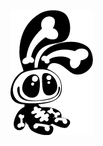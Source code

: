 ![](https://github.com/nondejus/vernietegingskamp-hoornbrekerstraat/blob/master/2002-Today/grafitti/images.png)

